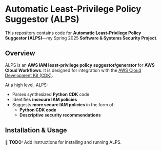# Automatic Least-Privilege Policy Suggestor (ALPS)

This repository contains code for **Automatic Least-Privilege Policy Suggestor (ALPS)**—my Spring 2025 **Software & Systems Security Project**.

## Overview

ALPS is an **AWS IAM least-privilege policy suggestor/generator** for **AWS Cloud Workflows**. It is designed for integration with the [AWS Cloud Development Kit (CDK)](https://aws.amazon.com/cdk/).

At a high level, ALPS:

- Parses synthesized **Python CDK** code
- Identifies **insecure IAM policies**
- Suggests **more secure IAM policies** in the form of:
  - **Python CDK code**
  - **Descriptive security recommendations**

## Installation & Usage

🚧 **TODO:** Add instructions for installing and running ALPS.
